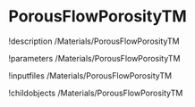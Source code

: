 <!-- MOOSE Documentation Stub: Remove this when content is added. -->

# PorousFlowPorosityTM
!description /Materials/PorousFlowPorosityTM

!parameters /Materials/PorousFlowPorosityTM

!inputfiles /Materials/PorousFlowPorosityTM

!childobjects /Materials/PorousFlowPorosityTM
